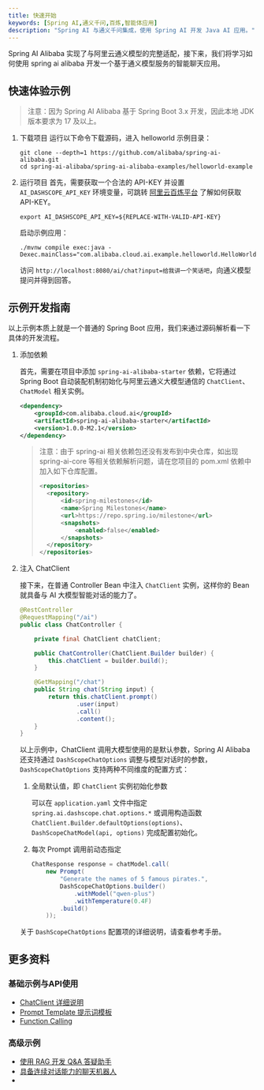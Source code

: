 ```yaml
---
title: 快速开始
keywords: [Spring AI,通义千问,百炼,智能体应用]
description: "Spring AI 与通义千问集成，使用 Spring AI 开发 Java AI 应用。"
---
```


Spring AI Alibaba 实现了与阿里云通义模型的完整适配，接下来，我们将学习如何使用 spring ai alibaba 开发一个基于通义模型服务的智能聊天应用。

## 快速体验示例

> 注意：因为 Spring AI Alibaba 基于 Spring Boot 3.x 开发，因此本地 JDK 版本要求为 17 及以上。

1. 下载项目
	运行以下命令下载源码，进入 helloworld 示例目录：

	```shell
	git clone --depth=1 https://github.com/alibaba/spring-ai-alibaba.git
	cd spring-ai-alibaba/spring-ai-alibaba-examples/helloworld-example
	```

2. 运行项目
	首先，需要获取一个合法的 API-KEY 并设置 `AI_DASHSCOPE_API_KEY` 环境变量，可跳转 <a target="_blank" href="https://help.aliyun.com/zh/model-studio/developer-reference/get-api-key">阿里云百炼平台</a> 了解如何获取 API-KEY。

	```shell
	export AI_DASHSCOPE_API_KEY=${REPLACE-WITH-VALID-API-KEY}
	```

	启动示例应用：

	```shell
	./mvnw compile exec:java -Dexec.mainClass="com.alibaba.cloud.ai.example.helloworld.HelloWorldExampleApplication"
	```

	访问 `http://localhost:8080/ai/chat?input=给我讲一个笑话吧`，向通义模型提问并得到回答。

## 示例开发指南
以上示例本质上就是一个普通的 Spring Boot 应用，我们来通过源码解析看一下具体的开发流程。

1. 添加依赖

	首先，需要在项目中添加 `spring-ai-alibaba-starter` 依赖，它将通过 Spring Boot 自动装配机制初始化与阿里云通义大模型通信的 `ChatClient`、`ChatModel` 相关实例。

	```xml
	<dependency>	
		<groupId>com.alibaba.cloud.ai</groupId>
		<artifactId>spring-ai-alibaba-starter</artifactId>
		<version>1.0.0-M2.1</version>
	</dependency>
	```

    > 注意：由于 spring-ai 相关依赖包还没有发布到中央仓库，如出现 spring-ai-core 等相关依赖解析问题，请在您项目的 pom.xml 依赖中加入如下仓库配置。
    >
    > ```xml
    > <repositories>
    > 	<repository>
    > 		<id>spring-milestones</id>
    > 		<name>Spring Milestones</name>
    > 		<url>https://repo.spring.io/milestone</url>
    > 		<snapshots>
    > 			<enabled>false</enabled>
    > 		</snapshots>
    > 	</repository>
    > </repositories>
    > ```

2. 注入 ChatClient

	接下来，在普通 Controller Bean 中注入 `ChatClient` 实例，这样你的 Bean 就具备与 AI 大模型智能对话的能力了。

	```java
	@RestController
    @RequestMapping("/ai")
	public class ChatController {
	
		private final ChatClient chatClient;
	
		public ChatController(ChatClient.Builder builder) {
			this.chatClient = builder.build();
		}
	
		@GetMapping("/chat")
		public String chat(String input) {
			return this.chatClient.prompt()
					.user(input)
					.call()
					.content();
		}
	}
	```

	以上示例中，ChatClient 调用大模型使用的是默认参数，Spring AI Alibaba 还支持通过 `DashScopeChatOptions` 调整与模型对话时的参数，`DashScopeChatOptions` 支持两种不同维度的配置方式：

	1. 全局默认值，即 `ChatClient` 实例初始化参数

		可以在 `application.yaml` 文件中指定 `spring.ai.dashscope.chat.options.*` 或调用构造函数 `ChatClient.Builder.defaultOptions(options)`、`DashScopeChatModel(api, options)` 完成配置初始化。

	2. 每次 Prompt 调用前动态指定

		```java
		ChatResponse response = chatModel.call(
			new Prompt(
				"Generate the names of 5 famous pirates.",
				DashScopeChatOptions.builder()
					.withModel("qwen-plus")
					.withTemperature(0.4F)
				.build()
			));
		```

	关于 `DashScopeChatOptions` 配置项的详细说明，请查看参考手册。

## 更多资料
### 基础示例与API使用
* [ChatClient 详细说明](./tutorials/chat-client/)
* [Prompt Template 提示词模板](./tutorials/prompt/)
* [Function Calling](./tutorials/function-calling/)

### 高级示例
* [使用 RAG 开发 Q&A 答疑助手](./practices/rag)
* [具备连续对话能力的聊天机器人](./practices/memory)
*
